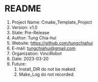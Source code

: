 # README
1. Project Name: Cmake_Template_Project
2. Version: v1.0
3. State: Pre-Release
4. Author: Tung Chia-hui
5. Website: https://github.com/tungchiahui
6. E-mail: tungchiahui@gmail.com
7. Organization: VinciRobot
8. Date: 2023-03-20
9. Future: 
    1. Install_DIR do not be maked.
    2. Make_Log do not recorded.